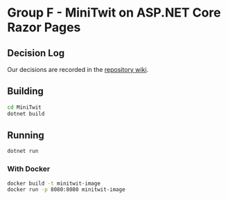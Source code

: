 # Group F - MiniTwit on ASP.NET Core Razor Pages

## Decision Log

Our decisions are recorded in the [repository wiki](https://github.com/DevOps-GroupF/itu-minitwit-devops/wiki).

## Building
```bash
cd MiniTwit
dotnet build
```

## Running

```bash
dotnet run
```

### With Docker

```bash
docker build -t minitwit-image
docker run -p 8080:8080 minitwit-image
```
